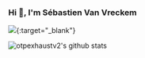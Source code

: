 ### Hi 👋, I'm Sébastien Van Vreckem

[![](https://img.shields.io/badge/-Sébastien%20Van%20Vreckem-blue?style=flat-square&logo=Linkedin&logoColor=white&link=https://www.linkedin.com/in/s%C3%A9bastien-van-vreckem-full-stack-developer-undergraduate/)](https://www.linkedin.com/in/s%C3%A9bastien-van-vreckem-full-stack-developer-undergraduate/){:target="_blank"}

![otpexhaustv2's github stats](https://github-readme-stats.vercel.app/api?username=otpexhaustv2&show_icons=true&theme=dracula)

<!--
**OtpExhaustv2/OtpExhaustv2** is a ✨ _special_ ✨ repository because its `README.md` (this file) appears on your GitHub profile.

Here are some ideas to get you started:

- 🔭 I’m currently working on ...
- 🌱 I’m currently learning ...
- 👯 I’m looking to collaborate on ...
- 🤔 I’m looking for help with ...
- 💬 Ask me about ...
- 📫 How to reach me: ...
- 😄 Pronouns: ...
- ⚡ Fun fact: ...
-->
